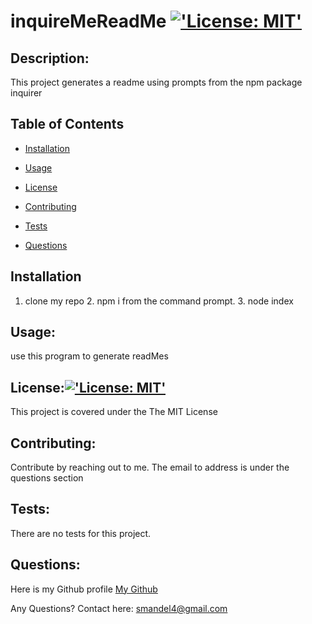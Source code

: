 # inquireMeReadMe [!['License: MIT'](https://img.shields.io/badge/License-MIT-yellow.svg)](https://opensource.org/licenses/MIT) 

## Description:

This project generates a readme using prompts from the npm package inquirer 
 
## Table of Contents

* [Installation](#Installation)

* [Usage](#Usage)

* [License](#License)

* [Contributing](#Contributing)

* [Tests](#Tests)

* [Questions](#Questions)

## Installation

1. clone my repo 2. npm i from the command prompt. 3. node index 

## Usage:

use this program to generate readMes 
 
## License:[!['License: MIT'](https://img.shields.io/badge/License-MIT-yellow.svg)](https://opensource.org/licenses/MIT)

This project is covered under the The MIT License 
 
## Contributing:

Contribute by reaching out to me. The email to address is under the questions section 
 
## Tests:

There are no tests for this project. 
 
## Questions:

Here is my Github profile [My Github](github.com/sambalogna)
 
Any Questions? Contact here: smandel4@gmail.com

                            